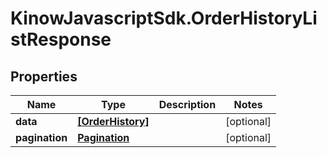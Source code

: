 # KinowJavascriptSdk.OrderHistoryListResponse

## Properties
Name | Type | Description | Notes
------------ | ------------- | ------------- | -------------
**data** | [**[OrderHistory]**](OrderHistory.md) |  | [optional] 
**pagination** | [**Pagination**](Pagination.md) |  | [optional] 



